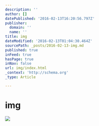 ```yaml
---
description: ''
author: []
datePublished: '2016-02-13T16:20:56.797Z'
publisher:
  domain: ''
  name: ''
title: img
dateModified: '2016-02-13T01:04:30.464Z'
sourcePath: _posts/2016-02-13-img.md
published: true
inFeed: true
hasPage: true
inNav: false
url: img/index.html
_context: 'http://schema.org'
_type: Article

---
```

# img
![](https://the-grid-user-content.s3-us-west-2.amazonaws.com/db349765-a335-4939-9735-63c04cd57dd4.png)